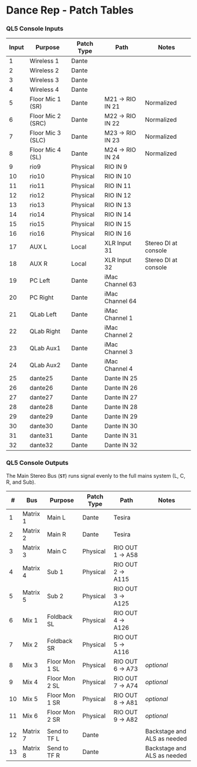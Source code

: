 # Dance Rep - Patch Tables

### QL5 Console Inputs

| Input | Purpose           | Patch Type | Path            | Notes                |
| ----- | ----------------- | ---------- | --------------- | -------------------- |
| 1     | Wireless 1        | Dante      |                 |                      |
| 2     | Wireless 2        | Dante      |                 |                      |
| 3     | Wireless 3        | Dante      |                 |                      |
| 4     | Wireless 4        | Dante      |                 |                      |
| 5     | Floor Mic 1 (SR)  | Dante      | M21 → RIO IN 21 | Normalized           |
| 6     | Floor Mic 2 (SRC) | Dante      | M22 → RIO IN 22 | Normalized           |
| 7     | Floor Mic 3 (SLC) | Dante      | M23 → RIO IN 23 | Normalized           |
| 8     | Floor Mic 4 (SL)  | Dante      | M24 → RIO IN 24 | Normalized           |
| 9     | rio9              | Physical   | RIO IN 9        |                      |
| 10    | rio10             | Physical   | RIO IN 10       |                      |
| 11    | rio11             | Physical   | RIO IN 11       |                      |
| 12    | rio12             | Physical   | RIO IN 12       |                      |
| 13    | rio13             | Physical   | RIO IN 13       |                      |
| 14    | rio14             | Physical   | RIO IN 14       |                      |
| 15    | rio15             | Physical   | RIO IN 15       |                      |
| 16    | rio16             | Physical   | RIO IN 16       |                      |
| 17    | AUX L             | Local      | XLR Input 31    | Stereo DI at console |
| 18    | AUX R             | Local      | XLR Input 32    | Stereo DI at console |
| 19    | PC Left           | Dante      | iMac Channel 63 |                      |
| 20    | PC Right          | Dante      | iMac Channel 64 |                      |
| 21    | QLab Left         | Dante      | iMac Channel 1  |                      |
| 22    | QLab Right        | Dante      | iMac Channel 2  |                      |
| 23    | QLab Aux1         | Dante      | iMac Channel 3  |                      |
| 24    | QLab Aux2         | Dante      | iMac Channel 4  |                      |
| 25    | dante25           | Dante      | Dante IN 25     |                      |
| 26    | dante26           | Dante      | Dante IN 26     |                      |
| 27    | dante27           | Dante      | Dante IN 27     |                      |
| 28    | dante28           | Dante      | Dante IN 28     |                      |
| 29    | dante29           | Dante      | Dante IN 29     |                      |
| 30    | dante30           | Dante      | Dante IN 30     |                      |
| 31    | dante31           | Dante      | Dante IN 31     |                      |
| 32    | dante32           | Dante      | Dante IN 32     |                      |

### QL5 Console Outputs

The Main Stereo Bus (**`ST`**) runs signal evenly to the full mains system (L, C, R, and Sub).

| #   | Bus      | Purpose        | Patch Type | Path             | Notes                       |
| --- | -------- | -------------- | ---------- | ---------------- | --------------------------- |
| 1   | Matrix 1 | Main L         | Dante      | Tesira           |                             |
| 2   | Matrix 2 | Main R         | Dante      | Tesira           |                             |
| 3   | Matrix 3 | Main C         | Physical   | RIO OUT 1 → A58  |                             |
| 4   | Matrix 4 | Sub 1          | Physical   | RIO OUT 2 → A115 |                             |
| 5   | Matrix 5 | Sub 2          | Physical   | RIO OUT 3 → A125 |                             |
| 6   | Mix 1    | Foldback SL    | Physical   | RIO OUT 4 → A126 |                             |
| 7   | Mix 2    | Foldback SR    | Physical   | RIO OUT 5 → A116 |                             |
| 8   | Mix 3    | Floor Mon 1 SL | Physical   | RIO OUT 6 → A73  | _optional_                  |
| 9   | Mix 4    | Floor Mon 2 SL | Physical   | RIO OUT 7 → A74  | _optional_                  |
| 10  | Mix 5    | Floor Mon 1 SR | Physical   | RIO OUT 8 → A81  | _optional_                  |
| 11  | Mix 6    | Floor Mon 2 SR | Physical   | RIO OUT 9 → A82  | _optional_                  |
|     |
| 12  | Matrix 7 | Send to TF L   | Dante      |                  | Backstage and ALS as needed |
| 13  | Matrix 8 | Send to TF R   | Dante      |                  | Backstage and ALS as needed |
